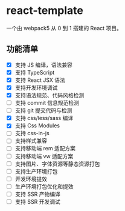 # react-template

一个由 webpack5 从 0 到 1 搭建的 React 项目。

## 功能清单

- [x] 支持 JS 编译，语法兼容
- [x] 支持 TypeScript
- [x] 支持 React JSX 语法
- [x] 支持开发环境调试
- [x] 支持语法规范、代码风格检测
- [ ] 支持 commit 信息规范检测
- [ ] 支持 git 提交代码与检测
- [x] 支持 css/less/sass 编译
- [x] 支持 Css Modules
- [ ] 支持 css-in-js
- [ ] 支持样式兼容
- [ ] 支持移动端 rem 适配方案
- [ ] 支持移动端 vw 适配方案
- [ ] 支持图片、字体资源等静态资源打包
- [ ] 支持生产环境打包
- [ ] 开发环境提效
- [ ] 生产环境打包优化和提效
- [ ] 支持 SSR 产物编译
- [ ] 支持 SSR 开发调试
